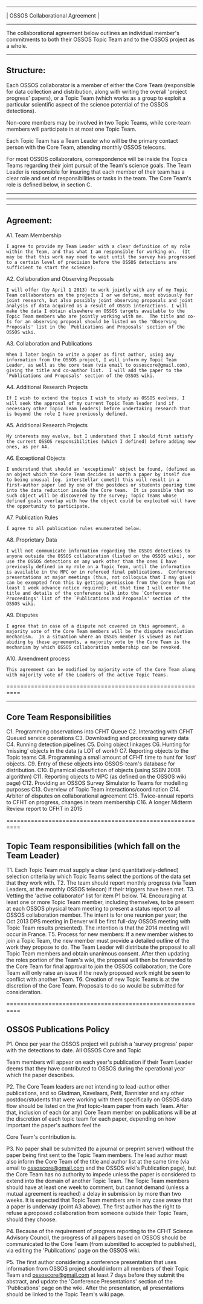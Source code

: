 



-----------------------------------

| OSSOS Collaborational Agreement |

-----------------------------------



The collaborational agreement below outlines an individual member's commitments to both their OSSOS Topic Team and to the OSSOS project as a whole.

----------
Structure:
----------

  Each OSSOS collaborator is a member of either the Core Team (responsible for data collection and distribution, along with writing the overall 'project progress' papers), or a Topic Team (which works as a group to exploit a particular scientific aspect of the science potential of the OSSOS detections).

  Non-core members may be involved in two Topic Teams, while core-team members will participate in at most one Topic Team.
  
  Each Topic Team has a Team Leader who will be the primary contact person with the Core Team, attending monthly OSSOS telecons.  

  For most OSSOS collaborators, correspondence will be inside the Topics Teams regarding their joint pursuit of the Team's science goals.  The Team Leader is responsible for insuring that each member of their team has a clear role and set of responsibilities or tasks in the team.  The Core Team's role is defined below, in section C.

--------------------------------------------------------------
--------------------------------------------------------------

----------
Agreement:
----------

A1. Team Membership

    I agree to provide my Team Leader with a clear definition of my role within the Team, and thus what I am responsible for working on.  (It may be that this work may need to wait until the survey has progressed to a certain level of precision before the OSSOS detections are sufficient to start the science).

A2. Collaboration and Observing Proposals

    I will offer (by April 1 2013) to work jointly with any of my Topic Team collaborators on the projects I or we define, most obviously for joint research, but also possibly joint observing proposals and joint analysis of data acquired as a result of OSSOS interactions. I will make the data I obtain elsewhere on OSSOS targets available to the Topic Team members who are jointly working with me.  The title and co-Is for an observing proposal should be listed on the 'Observing Proposals' list in the `Publications and Proposals' section of the OSSOS wiki.

A3. Collaboration and Publications

    When I later begin to write a paper as first author, using any information from the OSSOS project, I will inform my Topic Team Leader, as well as the core team (via email to ossoscore@gmail.com), giving the title and co-author list.  I will add the paper to the  `Publications and Proposals' section of the OSSOS wiki.

A4. Additional Research Projects

    If I wish to extend the topics I wish to study as OSSOS evolves, I will seek the approval of my current Topic Team leader (and if necessary other Topic Team leaders) before undertaking research that is beyond the role I have previously defined.

A5. Additional Research Projects

    My interests may evolve, but I understand that I should first satisfy the current OSSOS responsibilities (which I defined) before adding new ones, as per A4.

A6. Exceptional Objects

    I understand that should an 'exceptional' object be found, (defined as an object which the Core Team decides is worth a paper by itself due to being unusual [eg. interstellar comet]) this will result in a first-author paper led by one of the postdocs or students pouring time into the data reduction inside the Core team.  It is possible that no such object will be discovered by the survey; Topic Teams whose defined goals overlap with how the object could be exploited will have the opportunity to participate.

A7. Publication Rules

    I agree to all publication rules enumerated below.

A8. Proprietary Data

    I will not communicate information regarding the OSSOS detections to anyone outside the OSSOS collaboration (listed on the OSSOS wiki), nor use the OSSOS detections on any work other than the ones I have  previously defined in my role on a Topic Team, until the information is available in the MPC or in refereed final publications.  Conference presentations at major meetings (thus, not colloquia that I may give) can be exempted from this by getting permission from the Core Team (at least 1 week advance notice required); at that time I will enter the title and details of the conference talk into the `Conference Proceedings' list of the `Publications and Proposals' section of the OSSOS wiki.

A9.  Disputes

    I agree that in case of a dispute not covered in this agreement, a majority vote of the Core Team members will be the dispute resolution mechanism.  In a situation where an OSSOS member is viewed as not abiding by these agreements, a majority vote by the Core Team is the mechanism by which OSSOS collaboration membership can be revoked.

A10. Amendment process

    This agreement can be modified by majority vote of the Core Team along with majority vote of the Leaders of the active Topic Teams.


==========================================================

--------------------------
Core Team Responsibilities
--------------------------

C1. Programming observations into CFHT Queue
C2. Interacting with CFHT Queued service operations
C3. Downloading and processing survey data
C4. Running detection pipelines
C5. Doing object linkages
C6. Hunting for 'missing' objects in the data (a LOT of work!)
C7. Reporting objects to the Topic teams
C8. Programming a small amount of CFHT time to hunt for 'lost' objects.
C9. Entry of these objects into OSSOS-team's database for distribution.
C10. Dynamical classifiction of objects (using SSBN 2008 algorithm)
C11. Reporting objects to MPC (as defined on the OSSOS wiki page)
C12. Providing an OSSOS Survey Simulator to Teams for modelling purposes
C13. Overview of Topic Team interactions/coordination
C14. Arbiter of disputes on collaborational agreement
C15. Twice-annual reports to CFHT on progress, changes in team membership
C16. A longer Midterm Review report to CFHT in 2015


==========================================================

Topic Team responsibilities (which fall on the Team Leader)
---------------------------



T1. Each Topic Team must supply a clear (and quantitatively-defined) selection criteria by which Topic Teams select the portions of the data set that they work with.
T2. The team should report monthly progress (via Team Leaders, at the monthly OSSOS telecon) if their triggers have been met.
T3. Vetting the 'active collaborator' list for item P1 below.
T4. Encouraging at least one or more Topic Team member, including themselves, to be present at each OSSOS physical team meeting to present a status report to all OSSOS collaboration member. The intent is for one reunion per year; the Oct 2013 DPS meeting in Denver will be first full-day OSSOS meeting with Topic Team results presented).  The intention is that the 2014 meeting will occur in France.
T5. Process for new members:  If a new member wishes to join a Topic Team, the new member must provide a detailed outline of the work they propose to do. The Team Leader will distribute the proposal to all Topic Team members and obtain unanimous consent.  After then updating the roles portion of the Team's wiki, the proposal will then be forwarded to the Core Team for final approval to join  the OSSOS collaboration; the Core Team will only raise an issue if the newly proposed work might be seen to conflict with another Team.
T6. Creation of new Topic Teams is at the discretion of the Core Team. Proposals to do so would be submitted for consideration.

==========================================================

OSSOS Publications Policy
-------------------------

P1.  Once per year the OSSOS project will publish a 'survey progress' paper with the detections to date. All OSSOS Core and Topic

Team members will appear on each year's publication if their Team Leader deems that they have contributed to OSSOS during the operational year which the paper describes.

P2. The Core Team leaders are not intending to lead-author other publications, and so Gladman, Kavelaars, Petit, Bannister and any  other postdoc/students that were working with them specifically on OSSOS data flow should be listed on the _first_ topic-team paper from each Team. After that, inclusion of each (or any) Core Team member on publications will be at the discretion of each topic team for each paper, depending on how important the paper's authors feel the 

Core Team's contribution is.

P3. No paper shall be submitted (to a journal or preprint server) without the paper being first sent to the Topic Team members.  The lead author must also inform the Core Team of the title and author list at the same time  (via email to ossoscore@gmail.com and the OSSOS wiki's Publication page), but the Core Team has no authority to impede unless the paper is considered to extend into the domain of another Topic Team.  The Topic Team members should have at least one week to comment, but cannot demand (unless a mutual agreement is reached) a delay in submission by more than two weeks. It is expected that Topic Team members are in any case aware that a paper
is underway (point A3 above).   The first author has the right to refuse a proposed collaboration from someone outside their Topic Team, should they choose.

P4. Because of the requirement of progress reporting to the CFHT Science Advisory Council, the progress of all papers based on OSSOS should be communicated to the Core Team (from submitted to accepted to published), via editing the 'Publications' page on the OSSOS wiki.

P5. The first author considering a conference presentation that uses information from OSSOS project should inform all members of their Topic Team and ossoscore@gmail.com at least 7 days before they submit the abstract, and update the 'Conference Presentations' section of  the 'Publications' page on the wiki.   After the presentation, all presentations should be linked to the Topic Team's wiki page.
